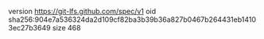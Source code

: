 version https://git-lfs.github.com/spec/v1
oid sha256:904e7a536324da2d109cf82ba3b39b36a827b0467b264431eb14103ec27b3649
size 468
